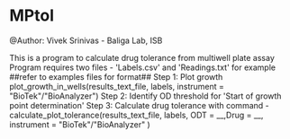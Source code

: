# MPtol
@Author: Vivek Srinivas - Baliga Lab, ISB

This is a program to calculate drug tolerance from multiwell plate assay
Program requires two files - 'Labels.csv' and 'Readings.txt' for example
    ##refer to examples files for format## 
    Step 1: Plot growth
            plot_growth_in_wells(results_text_file, labels, instrument = "BioTek"/"BioAnalyzer")
    Step 2: Identify OD threshold for 'Start of growth point determination'
    Step 3: Calculate drug tolerance with command -
            calculate_plot_tolerance(results_text_file, labels, ODT = __,Drug = __, instrument = "BioTek"/"BioAnalyzer" )

